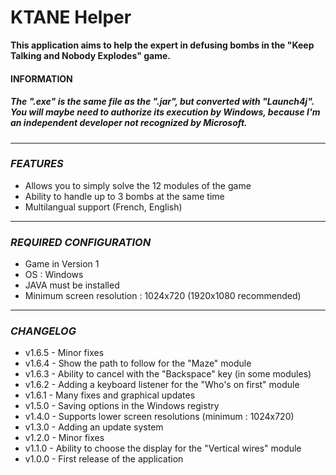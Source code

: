 # **KTANE** **Helper**

**This application aims to help the expert in defusing bombs in the "Keep Talking and Nobody Explodes" game.**

#### **INFORMATION**
##### The **".exe"** is the same file as the **".jar"**, but converted with "Launch4j". You will maybe need to authorize its execution by Windows, because I'm an independent developer not recognized by Microsoft.

** **
### *FEATURES*
- Allows you to simply solve the 12 modules of the game
- Ability to handle up to 3 bombs at the same time
- Multilangual support (French, English)

** **
### *REQUIRED CONFIGURATION*
- Game in Version 1
- OS : Windows
- JAVA must be installed
- Minimum screen resolution : 1024x720 (1920x1080 recommended)

** **
### *CHANGELOG*
* v1.6.5 - Minor fixes
* v1.6.4 - Show the path to follow for the "Maze" module
* v1.6.3 - Ability to cancel with the "Backspace" key (in some modules)
* v1.6.2 - Adding a keyboard listener for the "Who's on first" module
* v1.6.1 - Many fixes and graphical updates
* v1.5.0 - Saving options in the Windows registry
* v1.4.0 - Supports lower screen resolutions (minimum : 1024x720)
* v1.3.0 - Adding an update system
* v1.2.0 - Minor fixes
* v1.1.0 - Ability to choose the display for the "Vertical wires" module
* v1.0.0 - First release of the application
